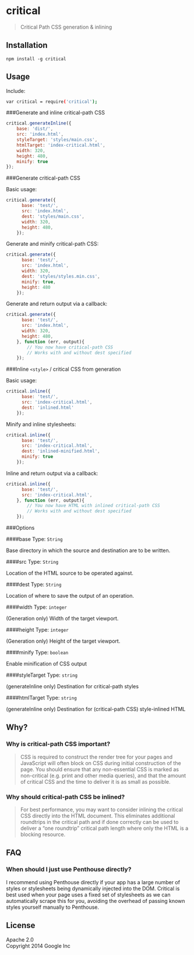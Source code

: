 critical
========

> Critical Path CSS generation &amp; inlining

## Installation

```
npm install -g critical
```

## Usage

Include:

```sh
var critical = require('critical');
```

###Generate and inline critical-path CSS

```js
critical.generateInline({
    base: 'dist/',
    src: 'index.html',
    styleTarget: 'styles/main.css',
    htmlTarget: 'index-critical.html',
    width: 320,
    height: 480,
    minify: true
});
```

###Generate critical-path CSS

Basic usage:

```js
critical.generate({
	  base: 'test/',
	  src: 'index.html',
	  dest: 'styles/main.css',
	  width: 320,
	  height: 480,
	});
```

Generate and minify critical-path CSS:

```js
critical.generate({
	  base: 'test/',
	  src: 'index.html',
	  width: 320,
	  dest: 'styles/styles.min.css',
	  minify: true,
	  height: 480
	});
```

Generate and return output via a callback:

```js
critical.generate({
	  base: 'test/',
	  src: 'index.html',
	  width: 320,
	  height: 480,
	}, function (err, output){
		// You now have critical-path CSS
		// Works with and without dest specified
	});
```

###Inline `<style>` / critical CSS from generation

Basic usage:

```js
critical.inline({
	  base: 'test/',
	  src: 'index-critical.html',
	  dest: 'inlined.html'
	});
```

Minify and inline stylesheets:

```js
critical.inline({
	  base: 'test/',
	  src: 'index-critical.html',
	  dest: 'inlined-minified.html',
	  minify: true
	});
```

Inline and return output via a callback:

```js
critical.inline({
	  base: 'test/',
	  src: 'index-critical.html',
	}, function (err, output){
		// You now have HTML with inlined critical-path CSS
		// Works with and without dest specified
	});
```

###Options

####base
Type: `String`

Base directory in which the source and destination are to be written.

####src
Type: `String`

Location of the HTML source to be operated against.

####dest
Type: `String`

Location of where to save the output of an operation.

####width
Type: `integer`

(Generation only) Width of the target viewport.

####height
Type: `integer`

(Generation only) Height of the target viewport.

####minify
Type: `boolean`

Enable minification of CSS output

####styleTarget
Type: `string`

(generateInline only) Destination for critical-path styles

####htmlTarget
Type: `string`

(generateInline only) Destination for (critical-path CSS) style-inlined HTML

## Why?

### Why is critical-path CSS important?

> CSS is required to construct the render tree for your pages and JavaScript will often block on CSS during initial construction of the page. You should ensure that any non-essential CSS is marked as non-critical (e.g. print and other media queries), and that the amount of critical CSS and the time to deliver it is as small as possible.

### Why should critical-path CSS be inlined?

> For best performance, you may want to consider inlining the critical CSS directly into the HTML document. This eliminates additional roundtrips in the critical path and if done correctly can be used to deliver a “one roundtrip” critical path length where only the HTML is a blocking resource.

## FAQ

### When should I just use Penthouse directly?

I recommend using Penthouse directly if your app has a large number of styles or stylesheets being dynamically injected into the DOM. Critical is best used when your page uses a fixed set of stylesheets as we can automatically scrape this for you, avoiding the overhead of passing known styles yourself manually to Penthouse.

## License

Apache 2.0  
Copyright 2014 Google Inc



